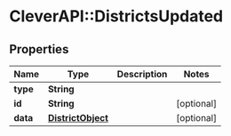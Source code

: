 # CleverAPI::DistrictsUpdated

## Properties
Name | Type | Description | Notes
------------ | ------------- | ------------- | -------------
**type** | **String** |  | 
**id** | **String** |  | [optional] 
**data** | [**DistrictObject**](DistrictObject.md) |  | [optional] 


